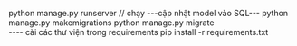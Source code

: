 python manage.py runserver // chạy 
---cập nhật model vào SQL---
python manage.py makemigrations
python manage.py migrate   
---- cài các thư viện trong requirements
pip install -r requirements.txt
